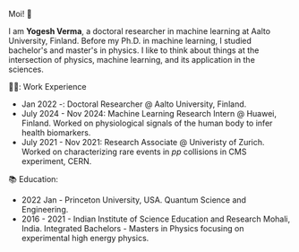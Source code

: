 Moi! 👋

I am **Yogesh Verma**, a doctoral researcher in machine learning at Aalto University, Finland. Before my Ph.D. in machine learning, I studied bachelor's and master's in physics. I like to think about things at the intersection of physics, machine learning, and its application in the sciences.

🧑‍💻: Work Experience
- Jan 2022 -: Doctoral Researcher @ Aalto University, Finland.
- July 2024 - Nov 2024:  Machine Learning Research Intern @ Huawei, Finland. Worked on physiological signals of the human body to infer health biomarkers.
- July 2021 - Nov 2021: Research Associate @ Univeristy of Zurich. Worked on characterizing rare events in _pp_ collisions in CMS experiment, CERN.


📚 Education:
- 2022 Jan - Princeton University, USA. Quantum Science and Engineering.
- 2016 - 2021 -  Indian Institute of Science Education and Research Mohali, India. Integrated Bachelors - Masters in Physics focusing on experimental high energy physics.
